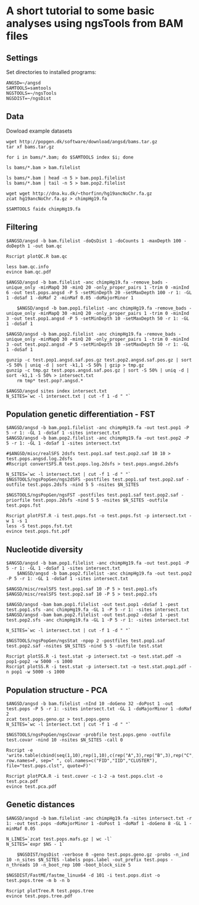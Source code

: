 
A short tutorial to some basic analyses using ngsTools from BAM files
===============

Settings
----------

Set directories to installed programs:

	ANGSD=~/angsd
	SAMTOOLS=samtools
	NGSTOOLS=~/ngsTools
	NGSDIST=~/ngsDist

Data
----------

Dowload example datasets 

	wget http://popgen.dk/software/download/angsd/bams.tar.gz
	tar xf bams.tar.gz

	for i in bams/*.bam; do $SAMTOOLS index $i; done

	ls bams/*.bam > bam.filelist

	ls bams/*.bam | head -n 5 > bam.pop1.filelist
	ls bams/*.bam | tail -n 5 > bam.pop2.filelist

	wget wget http://dna.ku.dk/~thorfinn/hg19ancNoChr.fa.gz
	zcat hg19ancNoChr.fa.gz > chimpHg19.fa

	$SAMTOOLS faidx chimpHg19.fa



Filtering
----------------------

	$ANGSD/angsd -b bam.filelist -doQsDist 1 -doCounts 1 -maxDepth 100 -doDepth 1 -out bam.qc

	Rscript plotQC.R bam.qc

	less bam.qc.info
	evince bam.qc.pdf

	$ANGSD/angsd -b bam.filelist -anc chimpHg19.fa -remove_bads -unique_only -minMapQ 30 -minQ 20 -only_proper_pairs 1 -trim 0 -minInd 6 -out test.pops.angsd -P 5 -setMinDepth 20 -setMaxDepth 100 -r 1: -GL 1 -doSaf 1 -doMaf 2 -minMaf 0.05 -doMajorMinor 1

        $ANGSD/angsd -b bam.pop1.filelist -anc chimpHg19.fa -remove_bads -unique_only -minMapQ 30 -minQ 20 -only_proper_pairs 1 -trim 0 -minInd 3 -out test.pop1.angsd -P 5 -setMinDepth 10 -setMaxDepth 50 -r 1: -GL 1 -doSaf 1

	$ANGSD/angsd -b bam.pop2.filelist -anc chimpHg19.fa -remove_bads -unique_only -minMapQ 30 -minQ 20 -only_proper_pairs 1 -trim 0 -minInd 3 -out test.pop2.angsd -P 5 -setMinDepth 10 -setMaxDepth 50 -r 1: -GL 1 -doSaf 1

	gunzip -c test.pop1.angsd.saf.pos.gz test.pop2.angsd.saf.pos.gz | sort -S 50% | uniq -d | sort -k1,1 -S 50% | gzip > tmp.gz
	gunzip -c tmp.gz test.pops.angsd.saf.pos.gz | sort -S 50% | uniq -d | sort -k1,1 -S 50% > intersect.txt
        rm tmp* test.pop?.angsd.*

	$ANGSD/angsd sites index intersect.txt
	N_SITES=`wc -l intersect.txt | cut -f 1 -d " "`


Population genetic differentiation - FST
---------------

	$ANGSD/angsd -b bam.pop1.filelist -anc chimpHg19.fa -out test.pop1 -P 5 -r 1: -GL 1 -doSaf 1 -sites intersect.txt
	$ANGSD/angsd -b bam.pop2.filelist -anc chimpHg19.fa -out test.pop2 -P 5 -r 1: -GL 1 -doSaf 1 -sites intersect.txt

	#$ANGSD/misc/realSFS 2dsfs test.pop1.saf test.pop2.saf 10 10 > test.pops.angsd.log.2dsfs
	#Rscript convertSFS.R test.pops.log.2dsfs > test.pops.angsd.2dsfs

	N_SITES=`wc -l intersect.txt | cut -f 1 -d " "`
	$NGSTOOLS/ngsPopGen/ngs2dSFS -postfiles test.pop1.saf test.pop2.saf -outfile test.pops.2dsfs -nind 5 5 -nsites $N_SITES

	$NGSTOOLS/ngsPopGen/ngsFST -postfiles test.pop1.saf test.pop2.saf -priorfile test.pops.2dsfs -nind 5 5 -nsites $N_SITES -outfile test.pops.fst

	Rscript plotFST.R -i test.pops.fst -o test.pops.fst -p intersect.txt -w 1 -s 1
	less -S test.pops.fst.txt
	evince test.pops.fst.pdf


Nucleotide diversity
----------------------------

	$ANGSD/angsd -b bam.pop1.filelist -anc chimpHg19.fa -out test.pop1 -P 5 -r 1: -GL 1 -doSaf 1 -sites intersect.txt
        $ANGSD/angsd -b bam.pop2.filelist -anc chimpHg19.fa -out test.pop2 -P 5 -r 1: -GL 1 -doSaf 1 -sites intersect.txt

	$ANGSD/misc/realSFS test.pop1.saf 10 -P 5 > test.pop1.sfs
	$ANGSD/misc/realSFS test.pop2.saf 10 -P 5 > test.pop2.sfs

	$ANGSD/angsd -bam bam.pop1.filelist -out test.pop1 -doSaf 1 -pest test.pop1.sfs -anc chimpHg19.fa -GL 1 -P 5 -r 1: -sites intersect.txt
	$ANGSD/angsd -bam bam.pop2.filelist -out test.pop2 -doSaf 1 -pest test.pop2.sfs -anc chimpHg19.fa -GL 1 -P 5 -r 1: -sites intersect.txt

	N_SITES=`wc -l intersect.txt | cut -f 1 -d " "`

	$NGSTOOLS/ngsPopGen/ngsStat -npop 2 -postfiles test.pop1.saf test.pop2.saf -nsites $N_SITES -nind 5 5 -outfile test.stat

	Rscript plotSS.R -i test.stat -p intersect.txt -o test.stat.pdf -n pop1-pop2 -w 5000 -s 1000
	Rscript plotSS.R -i test.stat -p intersect.txt -o test.stat.pop1.pdf -n pop1 -w 5000 -s 1000


Population structure - PCA
-----------------------------

	$ANGSD/angsd -b bam.filelist -nInd 10 -doGeno 32 -doPost 1 -out test.pops -P 5 -r 1: -sites intersect.txt -GL 1 -doMajorMinor 1 -doMaf 2
	zcat test.pops.geno.gz > test.pops.geno
	N_SITES=`wc -l intersect.txt | cut -f 1 -d " "`

	$NGSTOOLS/ngsPopGen/ngsCovar -probfile test.pops.geno -outfile test.covar -nind 10 -nsites $N_SITES -call 0

	Rscript -e 'write.table(cbind(seq(1,10),rep(1,10),c(rep("A",3),rep("B",3),rep("C",4))), row.names=F, sep=" ", col.names=c("FID","IID","CLUSTER"), file="test.pops.clst", quote=F)'

	Rscript plotPCA.R -i test.cover -c 1-2 -a test.pops.clst -o test.pca.pdf
	evince test.pca.pdf


Genetic distances
---------------


	$ANGSD/angsd -b bam.filelist -anc chimpHg19.fa -sites intersect.txt -r 1: -out test.pops -doMajorMinor 1 -doPost 1 -doMaf 1 -doGeno 8 -GL 1 -minMaf 0.05

	N_LINES=`zcat test.pops.mafs.gz | wc -l`
	N_SITES=`expr $NS - 1`

        $NGSDIST/ngsDist -verbose 0 -geno test.pops.geno.gz -probs -n_ind 10 -n_sites $N_SITES -labels pops.label -out_prefix test.pops -n_threads 10 -n_boot_rep 100 -boot_block_size 5

	$NGSDIST/FastME/fastme_linux64 -d 101 -i test.pops.dist -o test.pops.tree -m b -n b

	Rscript plotTree.R test.pops.tree
	evince test.pops.tree.pdf




